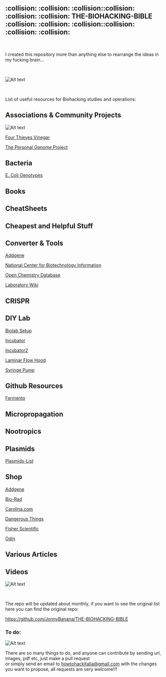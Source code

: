  <h2>:collision: :collision: :collision::collision: :collision: :collision: THE-BIOHACKING-BIBLE :collision: :collision: :collision::collision: :collision: :collision: </h2> 
 
 </BR>
 
 I created this repository more than anything else to rearrange the ideas in my fucking brain...
 
 </BR>
 
![Alt text](https://raw.githubusercontent.com/JonnyBanana/THE-BIOHACKING-BIBLE/master/img/bible.jpg)

</BR>

List of useful resources for Biohacking studies and operations:


<h2>Associations & Community Projects</h2>

![Alt text](https://raw.githubusercontent.com/JonnyBanana/THE-BIOHACKING-BIBLE/master/img/4ThievesVinegar.jpg)

<a href="https://fourthievesvinegar.org/">Four Thieves Vinegar</a>

<a href="https://www.personalgenomes.org/">The Personal Genome Project</a>


<h2>Bacteria</h2>

<a href="https://openwetware.org/wiki/E._coli_genotypes">E. Coli Genotypes</a>


<h2>Books</h2>


<h2>CheatSheets</h2>


<h2>Cheapest and Helpful Stuff</h2>


<h2>Converter & Tools</h2>

<a href="https://www.addgene.org/">Addgene</a>

<a href="https://www.ncbi.nlm.nih.gov/">National Center for Biotechnology Information</a>

<a href="https://pubchem.ncbi.nlm.nih.gov/">Open Chemistry Database</a>

<a href="http://lab.wikia.com/wiki/Laboratory_Wiki">Laboratory Wiki</a>


<h2>CRISPR</h2>


<h2>DIY Lab</h2>


<a href="https://makezine.com/2017/04/11/how-to-set-up-your-own-lab/">Biolab Setup</a>

<a href="https://biodesign.cc/2013/12/25/diy-incubator/">Incubator</a>

<a href="https://hackteria.org/wiki/DIY_Incubator">Incubator2</a>

<a href="https://www.instructables.com/id/Portable-Laminar-Flow-Hood/">Laminar Flow Hood</a>


<a href="https://hackaday.io/project/3794/logs">Syringe Pump</a>





<h2>Github Resources</h2>

<a href="https://github.com/BioDesignRealWorld/Fermento/">Fermento</a>




<h2>Micropropagation</h2>


<h2>Nootropics</h2>


<h2>Plasmids</h2>

<a href="http://www.subtiwiki.uni-goettingen.de/wiki/index.php/List_of_plasmids">Plasmids-List</a>


<h2>Shop</h2>

<a href="https://www.addgene.org/search/advanced/?q=&depositor=&article=&gene=&vector=&tags=&advanced_query=&results_per_page=20&page=1&selected_facets=popularity_exact%3A3&sort_type=relevance">Addgene</a>

  <a href="http://www.bio-rad.com/">Bio-Rad</a>
 
<a href="https://www.carolina.com/">Carolina.com</a>

  <a href="https://dangerousthings.com/">Dangerous Things</a>
 
 <a href="https://www.fishersci.com">Fisher Scientific</a>
 
  <a href="http://www.the-odin.com">Odin</a>
  

<h2>Various Articles</h2>


<h2>Videos</h2>


![Alt text](https://raw.githubusercontent.com/JonnyBanana/THE-BIOHACKING-BIBLE/master/img/brain-hack.JPG)

</BR>

The repo will be updated about monthly, if you want to see the original list here you can find the original repo:

https://github.com/JonnyBanana/THE-BIOHACKING-BIBLE


<h3>To do:</h3>

![Alt text](https://raw.githubusercontent.com/JonnyBanana/THE-BIOHACKING-BIBLE/master/img/logos.png)

There are so many things to do, and anyone can contribute by sending url, images, pdf etc, just make a pull request </BR>
or simply send an email to howtohackitalia@gmail.com with the changes you want to propose, all requests are very welcome!!!


